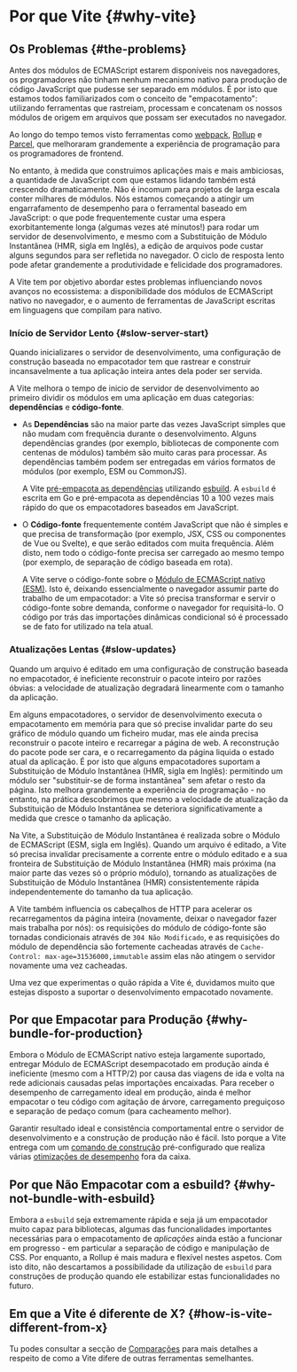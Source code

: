 # Por que Vite {#why-vite}

## Os Problemas {#the-problems}

Antes dos módulos de ECMAScript estarem disponíveis nos navegadores, os programadores não tinham nenhum mecanismo nativo para produção de código JavaScript que pudesse ser separado em módulos. É por isto que estamos todos familiarizados com o conceito de "empacotamento": utilizando ferramentas que rastreiam, processam e concatenam os nossos módulos de origem em arquivos que possam ser executados no navegador.

Ao longo do tempo temos visto ferramentas como [webpack](https://webpack.js.org/), [Rollup](https://rollupjs.org) e [Parcel](https://parceljs.org/), que melhoraram grandemente a experiência de programação para os programadores de frontend.

No entanto, à medida que construimos aplicações mais e mais ambiciosas, a quantidade de JavaScript com que estamos lidando também está crescendo dramaticamente. Não é incomum para projetos de larga escala conter milhares de módulos. Nós estamos começando a atingir um engarrafamento de desempenho para o ferramental baseado em JavaScript: o que pode frequentemente custar uma espera exorbitantemente longa (algumas vezes até minutos!) para rodar um servidor de desenvolvimento, e mesmo com a Substituição de Módulo Instantânea (HMR, sigla em Inglês), a edição de arquivos pode custar alguns segundos para ser refletida no navegador. O ciclo de resposta lento pode afetar grandemente a produtividade e felicidade dos programadores.

A Vite tem por objetivo abordar estes problemas influenciando novos avanços no ecossistema: a disponibilidade dos módulos de ECMAScript nativo no navegador, e o aumento de ferramentas de JavaScript escritas em linguagens que compilam para nativo.

### Início de Servidor Lento {#slow-server-start}

Quando inicializares o servidor de desenvolvimento, uma configuração de construção baseada no empacotador tem que rastrear e construir incansavelmente a tua aplicação inteira antes dela poder ser servida.

A Vite melhora o tempo de inicio de servidor de desenvolvimento ao primeiro dividir os módulos em uma aplicação em duas categorias: **dependências** e **código-fonte**.

- As **Dependências** são na maior parte das vezes JavaScript simples que não mudam com frequência durante o desenvolvimento. Alguns dependências grandes (por exemplo, bibliotecas de componente com centenas de módulos) também são muito caras para processar. As dependências também podem ser entregadas em vários formatos de módulos (por exemplo, ESM ou CommonJS).

  A Vite [pré-empacota as dependências](./dep-pre-bundling) utilizando [esbuild](https://esbuild.github.io/). A `esbuild` é escrita em Go e pré-empacota as dependências 10 a 100 vezes mais rápido do que os empacotadores baseados em JavaScript.

- O **Código-fonte** frequentemente contém JavaScript que não é simples e que precisa de transformação (por exemplo, JSX, CSS ou componentes de Vue ou Svelte), e que serão editados com muita frequência. Além disto, nem todo o código-fonte precisa ser carregado ao mesmo tempo (por exemplo, de separação de código baseada em rota).

  A Vite serve o código-fonte sobre o [Módulo de ECMAScript nativo (ESM)](https://developer.mozilla.org/en-US/docs/Web/JavaScript/Guide/Modules). Isto é, deixando essencialmente o navegador assumir parte do trabalho de um empacotador: a Vite só precisa transformar e servir o código-fonte sobre demanda, conforme o navegador for requisitá-lo. O código por trás das importações dinâmicas condicional só é processado se de fato for utilizado na tela atual.

<script setup>
import bundlerSvg from '../images/bundler.svg?raw'
import esmSvg from '../images/esm.svg?raw'
</script>
<svg-image :svg="bundlerSvg" />
<svg-image :svg="esmSvg" />

### Atualizações Lentas {#slow-updates}

Quando um arquivo é editado em uma configuração de construção baseada no empacotador, é ineficiente reconstruir o pacote inteiro por razões óbvias: a velocidade de atualização degradará linearmente com o tamanho da aplicação.

Em alguns empacotadores, o servidor de desenvolvimento executa o empacotamento em memória para que só precise invalidar parte do seu gráfico de módulo quando um ficheiro mudar, mas ele ainda precisa reconstruir o pacote inteiro e recarregar a página de web. A reconstrução do pacote pode ser cara, e o recarregamento da página liquida o estado atual da aplicação. É por isto que alguns empacotadores suportam a Substituição de Módulo Instantânea (HMR, sigla em Inglês): permitindo um módulo ser "substituir-se de forma instantânea" sem afetar o resto da página. Isto melhora grandemente a experiência de programação - no entanto, na prática descobrimos que mesmo a velocidade de atualização da Substituição de Módulo Instantânea se deteriora significativamente a medida que cresce o tamanho da aplicação.

Na Vite, a Substituição de Módulo Instantânea é realizada sobre o Módulo de ECMAScript (ESM, sigla em Inglês). Quando um arquivo é editado, a Vite só precisa invalidar precisamente a corrente entre o módulo editado e a sua fronteira de Substituição de Módulo Instantânea (HMR) mais próxima (na maior parte das vezes só o próprio módulo), tornando as atualizações de Substituição de Módulo Instantânea (HMR) consistentemente rápida independentemente do tamanho da tua aplicação.

A Vite também influencia os cabeçalhos de HTTP para acelerar os recarregamentos da página inteira (novamente, deixar o navegador fazer mais trabalha por nós): os requisições do módulo de código-fonte são tornadas condicionais através de `304 Não Modificado`, e as requisições do módulo de dependência são fortemente cacheadas através de `Cache-Control: max-age=31536000,immutable` assim elas não atingem o servidor novamente uma vez cacheadas.

Uma vez que experimentas o quão rápida a Vite é, duvidamos muito que estejas disposto a suportar o desenvolvimento empacotado novamente.

## Por que Empacotar para Produção {#why-bundle-for-production}

Embora o Módulo de ECMAScript nativo esteja largamente suportado, entregar Módulo de ECMAScript desempacotado em produção ainda é ineficiente (mesmo com a HTTP/2) por causa das viagens de ida e volta na rede adicionais causadas pelas importações encaixadas. Para receber o desempenho de carregamento ideal em produção, ainda é melhor empacotar o teu código com agitação de árvore, carregamento preguiçoso e separação de pedaço comum (para cacheamento melhor).

Garantir resultado ideal e consistência comportamental entre o servidor de desenvolvimento e a construção de produção não é fácil. Isto porque a Vite entrega com um [comando de construção](./build) pré-configurado que realiza várias [otimizações de desempenho](./features#otimizações-de-construção) fora da caixa.

## Por que Não Empacotar com a esbuild? {#why-not-bundle-with-esbuild}

Embora a `esbuild` seja extremamente rápida e seja já um empacotador muito capaz para bibliotecas, algumas das funcionalidades importantes necessárias para o empacotamento de _aplicações_ ainda estão a funcionar em progresso - em particular a separação de código e manipulação de CSS. Por enquanto, a Rollup é mais madura e flexível nestes aspetos. Com isto dito, não descartamos a possibilidade da utilização de `esbuild` para construções de produção quando ele estabilizar estas funcionalidades no futuro.

## Em que a Vite é diferente de X? {#how-is-vite-different-from-x}

Tu podes consultar a secção de [Comparações](./comparisons) para mais detalhes a respeito de como a Vite difere de outras ferramentas semelhantes.
